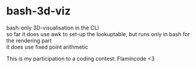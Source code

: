 # bash-3d-viz
bash-only 3D-visualisation in the CLI  
so far it does use awk to set-up the lookuptable, but runs only in bash for the rendering part  
it does use fixed point arithmetic  

This is my participation to a coding contest: Flamincode <3
